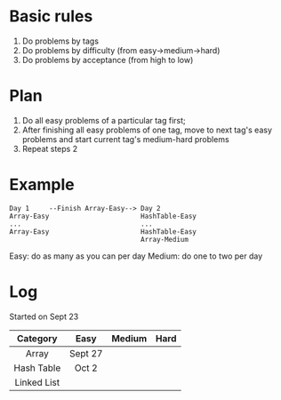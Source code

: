 # Basic rules

1. Do problems by tags
2. Do problems by difficulty (from easy->medium->hard)
3. Do problems by acceptance (from high to low)

# Plan
1. Do all easy problems of a particular tag first;
2. After finishing all easy problems of one tag, move to next tag's easy problems and start current tag's medium-hard problems
3. Repeat steps 2

# Example

```
Day 1     --Finish Array-Easy--> Day 2
Array-Easy                       HashTable-Easy
...                              ...
Array-Easy                       HashTable-Easy
                                 Array-Medium
```
Easy: do as many as you can per day
Medium: do one to two per day


# Log
Started on Sept 23

| Category | Easy | Medium | Hard |
|:--------:|:----:|:------:|:----:|
| Array | Sept 27 | | |
| Hash Table | Oct 2 | | |
| Linked List | | | |
